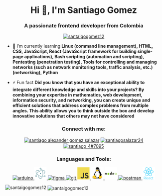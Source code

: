 <h1 align="center">Hi 👋, I'm Santiago Gomez</h1>
<h3 align="center">A passionate frontend developer from Colombia</h3>

<p align="center"> <a href="https://github.com/ryo-ma/github-profile-trophy"><img src="https://github-profile-trophy.vercel.app/?username=santaigogomez12" alt="santaigogomez12" /></a> </p>

- 🌱 I’m currently learning **Linux (command line management), HTML, CSS, JavaScript, React (JavaScript framework for building single-page applications), Bash scripting (automation and scripting), Pentesting (penetration testing), Tools for controlling and managing networks (such as network monitoring tools, traffic analysis, etc.) (networking), Python**

- ⚡ Fun fact **Did you know that you have an exceptional ability to integrate different knowledge and skills into your projects? By combining your expertise in mathematics, web development, information security, and networking, you can create unique and efficient solutions that address complex problems from multiple angles. This ability allows you to think outside the box and develop innovative solutions that others may not have considered**

<h3 align="center">Connect with me:</h3>
<p align="center">
<a href="https://www.linkedin.com/in/santiago-alexander-gomez-salazar-7a3aa91b9/" target="blank"><img align="center" src="https://raw.githubusercontent.com/rahuldkjain/github-profile-readme-generator/master/src/images/icons/Social/linked-in-alt.svg" alt="santiago alexander gomez salazar" height="30" width="40" /></a>
<a href="https://instagram.com/santiagosalazar24" target="blank"><img align="center" src="https://raw.githubusercontent.com/rahuldkjain/github-profile-readme-generator/master/src/images/icons/Social/instagram.svg" alt="santiagosalazar24" height="30" width="40" /></a>
<a href="https://discord.gg/santiago_4#7095" target="blank"><img align="center" src="https://raw.githubusercontent.com/rahuldkjain/github-profile-readme-generator/master/src/images/icons/Social/discord.svg" alt="santiago_4#7095" height="30" width="40" /></a>
</p>

<h3 align="center">Languages and Tools:</h3>
<p align="center"> <a href="https://www.arduino.cc/" target="_blank" rel="noreferrer"> <img src="https://cdn.worldvectorlogo.com/logos/arduino-1.svg" alt="arduino" width="40" height="40"/> </a> <a href="https://www.electronjs.org" target="_blank" rel="noreferrer"> <img src="https://raw.githubusercontent.com/devicons/devicon/master/icons/electron/electron-original.svg" alt="electron" width="40" height="40"/> </a> <a href="https://www.figma.com/" target="_blank" rel="noreferrer"> <img src="https://www.vectorlogo.zone/logos/figma/figma-icon.svg" alt="figma" width="40" height="40"/> </a> <a href="https://git-scm.com/" target="_blank" rel="noreferrer"> <img src="https://www.vectorlogo.zone/logos/git-scm/git-scm-icon.svg" alt="git" width="40" height="40"/> </a> <a href="https://developer.mozilla.org/en-US/docs/Web/JavaScript" target="_blank" rel="noreferrer"> <img src="https://raw.githubusercontent.com/devicons/devicon/master/icons/javascript/javascript-original.svg" alt="javascript" width="40" height="40"/> </a> <a href="https://www.linux.org/" target="_blank" rel="noreferrer"> <img src="https://raw.githubusercontent.com/devicons/devicon/master/icons/linux/linux-original.svg" alt="linux" width="40" height="40"/> </a> <a href="https://nodejs.org" target="_blank" rel="noreferrer"> <img src="https://raw.githubusercontent.com/devicons/devicon/master/icons/nodejs/nodejs-original-wordmark.svg" alt="nodejs" width="40" height="40"/> </a> <a href="https://postman.com" target="_blank" rel="noreferrer"> <img src="https://www.vectorlogo.zone/logos/getpostman/getpostman-icon.svg" alt="postman" width="40" height="40"/> </a> <a href="https://reactjs.org/" target="_blank" rel="noreferrer"> <img src="https://raw.githubusercontent.com/devicons/devicon/master/icons/react/react-original-wordmark.svg" alt="react" width="40" height="40"/> </a> </p>

<p><img align="left" src="https://github-readme-stats.vercel.app/api/top-langs?username=santaigogomez12&show_icons=true&locale=en&layout=compact" alt="santaigogomez12" /></p>

<p>&nbsp;<img align="center" src="https://github-readme-stats.vercel.app/api?username=santaigogomez12&show_icons=true&locale=en" alt="santaigogomez12" /></p>
